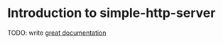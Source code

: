 # Introduction to simple-http-server

TODO: write [great documentation](http://jacobian.org/writing/what-to-write/)
